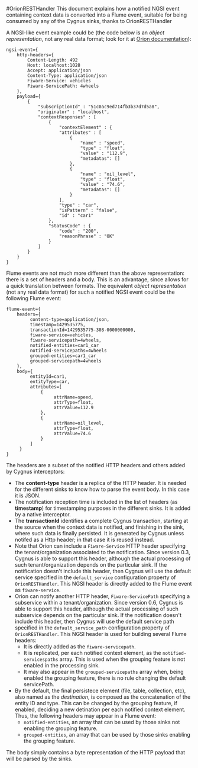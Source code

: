 #OrionRESTHandler
This document explains how a notified NGSI event containing context data is converted into a Flume event, suitable for being consumed by any of the Cygnus sinks, thanks to OrionRESTHandler

A NGSI-like event example could be (the code below is an <i>object representation</i>, not any real data format; look for it at [Orion documentation](https://forge.fiware.org/plugins/mediawiki/wiki/fiware/index.php/Publish/Subscribe_Broker_-_Orion_Context_Broker_-_User_and_Programmers_Guide#ONCHANGE)):

    ngsi-event={
        http-headers={
            Content-Length: 492
            Host: localhost:1028
            Accept: application/json
            Content-Type: application/json
            Fiware-Service: vehicles
            Fiware-ServicePath: 4wheels
        },
        payload={
            {
                "subscriptionId" : "51c0ac9ed714fb3b37d7d5a8",
                "originator" : "localhost",
                "contextResponses" : [
                    {
                        "contextElement" : {
                        "attributes" : [
                            {
                                "name" : "speed",
                                "type" : "float",
                                "value" : "112.9",
                                "metadatas": []
                            },
                            {
                                "name" : "oil_level",
                                "type" : "float",
                                "value" : "74.6",
                                "metadatas": []
                            }
                        ],
                        "type" : "car",
                        "isPattern" : "false",
                        "id" : "car1"
                    },
                    "statusCode" : {
                        "code" : "200",
                        "reasonPhrase" : "OK"
                    }
                ]
            }
        }
    }

Flume events are not much more different than the above representation: there is a set of headers and a body. This is an advantage, since allows for a quick translation between formats. The equivalent <i>object representation</i> (not any real data format) for such a notified NGSI event could be the following Flume event:

    flume-event={
        headers={
	         content-type=application/json,
	         timestamp=1429535775,
	         transactionId=1429535775-308-0000000000,
	         fiware-service=vehicles,
	         fiware-servicepath=4wheels,
	         notified-entities=car1_car
	         notified-servicepaths=4wheels
	         grouped-entities=car1_car
	         grouped-servicepath=4wheels
        },
        body={
	         entityId=car1,
	         entityType=car,
	         attributes=[
	             {
	                  attrName=speed,
	                  attrType=float,
	                  attrValue=112.9
	             },
	             {
	                  attrName=oil_level,
	                  attrType=float,
	                  attrValue=74.6
	             }
	         ]
	     }
    }

The headers are a subset of the notified HTTP headers and others added by Cygnus interceptors:

* The <b>content-type</b> header is a replica of the HTTP header. It is needed for the different sinks to know how to parse the event body. In this case it is JSON.
* The notification reception time is included in the list of headers (as <b>timestamp</b>) for timestamping purposes in the different sinks. It is added by a native interceptor.
* The <b>transactionId</b> identifies a complete Cygnus transaction, starting at the source when the context data is notified, and finishing in the sink, where such data is finally persisted. It is generated by Cygnus unless notifed as a Http header; in that case it is reused instead.
* Note that Orion can include a `Fiware-Service` HTTP header specifying the tenant/organization associated to the notification. Since version 0.3, Cygnus is able to support this header, although the actual processing of such tenant/organization depends on the particular sink. If the notification doesn't include this header, then Cygnus will use the default service specified in the `default_service` configuration property of `OrionRESTHandler`. This NGSI header is directly added to the Flume event as `fiware-service`.
* Orion can notify another HTTP header, `Fiware-ServicePath` specifying a subservice within a tenant/organization. Since version 0.6, Cygnus is able to support this header, although the actual processing of such subservice depends on the particular sink. If the notification doesn't include this header, then Cygnus will use the default service path specified in the `default_service_path` configuration property of `OrionRESTHandler`. This NGSI header is used for building several Flume headers:
    * It is directly added as the `fiware-servicepath`.
    * It is replicated, per each notified context element, as the `notified-servicespaths` array. This is used when the grouping feature is not enabled in the processing sink.
    * It may also appear in the `grouped-servicepaths` array when, being enabled the grouping feature, there is no rule changing the default servicePath.
* By the default, the final persistece element (file, table, collection, etc), also named as the <i>destination</i>, is composed as the concatenation of the entity ID and type. This can be changed by the grouping feature, if enabled, deciding a new detination per each notified context element. Thus, the following headers may appear in a Flume event:
    * `notified-entities`, an array that can be used by those sinks not enabling the grouping feature.
    * `grouped-entities`, an array that can be used by those sinks enabling the grouping feature.

The body simply contains a byte representation of the HTTP payload that will be parsed by the sinks.
